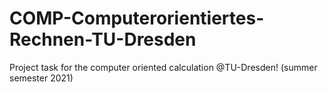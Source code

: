 # COMP-Computerorientiertes-Rechnen-TU-Dresden
Project task for the computer oriented calculation @TU-Dresden! (summer semester 2021)
